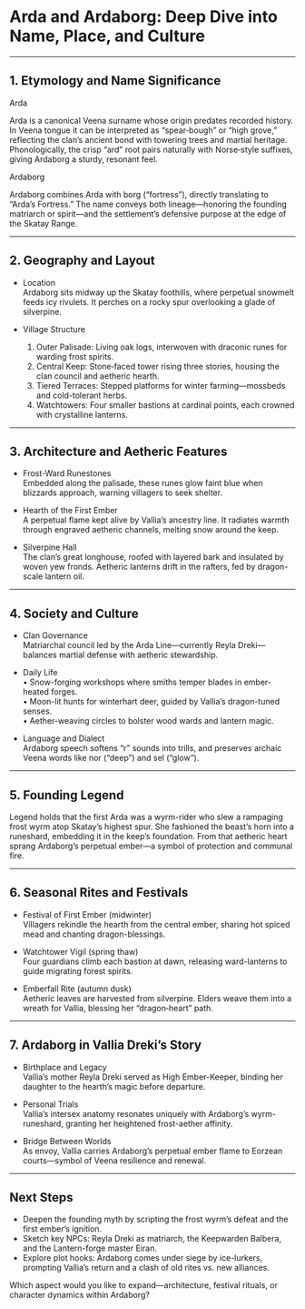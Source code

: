 # Arda and Ardaborg: Deep Dive into Name, Place, and Culture

---

## 1. Etymology and Name Significance

Arda  
  
Arda is a canonical Veena surname whose origin predates recorded history. In Veena tongue it can be interpreted as “spear‐bough” or “high grove,” reflecting the clan’s ancient bond with towering trees and martial heritage. Phonologically, the crisp “ard” root pairs naturally with Norse‐style suffixes, giving Ardaborg a sturdy, resonant feel.

Ardaborg  
  
Ardaborg combines Arda with borg (“fortress”), directly translating to “Arda’s Fortress.” The name conveys both lineage—honoring the founding matriarch or spirit—and the settlement’s defensive purpose at the edge of the Skatay Range.

---

## 2. Geography and Layout

- Location  
  Ardaborg sits midway up the Skatay foothills, where perpetual snowmelt feeds icy rivulets. It perches on a rocky spur overlooking a glade of silverpine.

- Village Structure  
  1. Outer Palisade: Living oak logs, interwoven with draconic runes for warding frost spirits.  
  2. Central Keep: Stone‐faced tower rising three stories, housing the clan council and aetheric hearth.  
  3. Tiered Terraces: Stepped platforms for winter farming—mossbeds and cold-tolerant herbs.  
  4. Watchtowers: Four smaller bastions at cardinal points, each crowned with crystalline lanterns.

---

## 3. Architecture and Aetheric Features

- Frost-Ward Runestones  
  Embedded along the palisade, these runes glow faint blue when blizzards approach, warning villagers to seek shelter.

- Hearth of the First Ember  
  A perpetual flame kept alive by Vallia’s ancestry line. It radiates warmth through engraved aetheric channels, melting snow around the keep.

- Silverpine Hall  
  The clan’s great longhouse, roofed with layered bark and insulated by woven yew fronds. Aetheric lanterns drift in the rafters, fed by dragon-scale lantern oil.

---

## 4. Society and Culture

- Clan Governance  
  Matriarchal council led by the Arda Line—currently Reyla Dreki—balances martial defense with aetheric stewardship.

- Daily Life  
  • Snow-forging workshops where smiths temper blades in ember-heated forges.  
  • Moon-lit hunts for winterhart deer, guided by Vallia’s dragon-tuned senses.  
  • Aether-weaving circles to bolster wood wards and lantern magic.

- Language and Dialect  
  Ardaborg speech softens “r” sounds into trills, and preserves archaic Veena words like nor (“deep”) and sel (“glow”).

---

## 5. Founding Legend

Legend holds that the first Arda was a wyrm-rider who slew a rampaging frost wyrm atop Skatay’s highest spur. She fashioned the beast’s horn into a runeshard, embedding it in the keep’s foundation. From that aetheric heart sprang Ardaborg’s perpetual ember—a symbol of protection and communal fire.

---

## 6. Seasonal Rites and Festivals

- Festival of First Ember (midwinter)  
  Villagers rekindle the hearth from the central ember, sharing hot spiced mead and chanting dragon-blessings.

- Watchtower Vigil (spring thaw)  
  Four guardians climb each bastion at dawn, releasing ward-lanterns to guide migrating forest spirits.

- Emberfall Rite (autumn dusk)  
  Aetheric leaves are harvested from silverpine. Elders weave them into a wreath for Vallia, blessing her “dragon‐heart” path.

---

## 7. Ardaborg in Vallia Dreki’s Story

- Birthplace and Legacy  
  Vallia’s mother Reyla Dreki served as High Ember-Keeper, binding her daughter to the hearth’s magic before departure.

- Personal Trials  
  Vallia’s intersex anatomy resonates uniquely with Ardaborg’s wyrm-runeshard, granting her heightened frost-aether affinity.

- Bridge Between Worlds  
  As envoy, Vallia carries Ardaborg’s perpetual ember flame to Eorzean courts—symbol of Veena resilience and renewal.

---

## Next Steps

- Deepen the founding myth by scripting the frost wyrm’s defeat and the first ember’s ignition.  
- Sketch key NPCs: Reyla Dreki as matriarch, the Keepwarden Balbera, and the Lantern-forge master Eiran.  
- Explore plot hooks: Ardaborg comes under siege by ice-lurkers, prompting Vallia’s return and a clash of old rites vs. new alliances.

Which aspect would you like to expand—architecture, festival rituals, or character dynamics within Ardaborg?